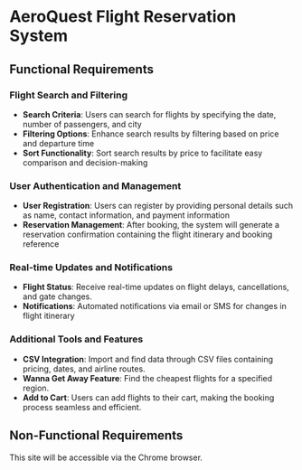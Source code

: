 # AeroQuest Flight Reservation System
## Functional Requirements

### Flight Search and Filtering
- **Search Criteria**: Users can search for flights by specifying the date, number of passengers, and city
- **Filtering Options**: Enhance search results by filtering based on price and departure time
- **Sort Functionality**: Sort search results by price to facilitate easy comparison and decision-making

### User Authentication and Management
- **User Registration**: Users can register by providing personal details such as name, contact information, and payment information
- **Reservation Management**: After booking, the system will generate a reservation confirmation containing the flight itinerary and booking reference


### Real-time Updates and Notifications
- **Flight Status**: Receive real-time updates on flight delays, cancellations, and gate changes.
- **Notifications**: Automated notifications via email or SMS for changes in flight itinerary 

### Additional Tools and Features
- **CSV Integration**: Import and find data through CSV files containing pricing, dates, and airline routes.
- **Wanna Get Away Feature**: Find the cheapest flights for a specified region.
- **Add to Cart**: Users can add flights to their cart, making the booking process seamless and efficient.

## Non-Functional Requirements
This site will be accessible via the Chrome browser.
